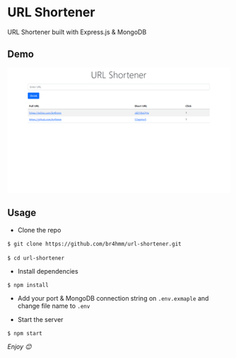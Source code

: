 # URL Shortener

URL Shortener built with Express.js & MongoDB

## Demo

![App Demo](demo.png)

## Usage

- Clone the repo

```
$ git clone https://github.com/br4hmm/url-shortener.git

$ cd url-shortener
```

- Install dependencies

```
$ npm install
```

- Add your port & MongoDB connection string on `.env.exmaple` and change file name to `.env`

- Start the server

```
$ npm start
```

_Enjoy 😊_

